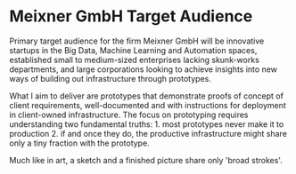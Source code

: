 Meixner GmbH Target Audience
============================

Primary target audience for the firm Meixner GmbH will be innovative startups in the Big Data, Machine Learning and Automation spaces, established small to medium-sized enterprises lacking skunk-works departments, and large corporations looking to achieve insights into new ways of building out infrastructure through prototypes.

What I aim to deliver are prototypes that demonstrate proofs of concept of client requirements, well-documented and with instructions for deployment in client-owned infrastructure. The focus on prototyping requires understanding two fundamental truths: 1. most prototypes never make it to production 2. if and once they do, the productive infrastructure might share only a tiny fraction with the prototype.

Much like in art, a sketch and a finished picture share only 'broad strokes'.
